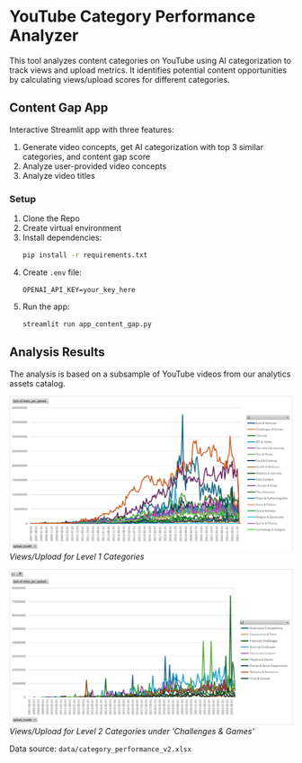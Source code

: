 # YouTube Category Performance Analyzer

This tool analyzes content categories on YouTube using AI categorization to track views and upload metrics. It identifies potential content opportunities by calculating views/upload scores for different categories.

## Content Gap App

Interactive Streamlit app with three features:
1. Generate video concepts, get AI categorization with top 3 similar categories, and content gap score
2. Analyze user-provided video concepts
3. Analyze video titles

### Setup

1. Clone the Repo
2. Create virtual environment
3. Install dependencies:
   ```bash
   pip install -r requirements.txt
   ```
4. Create `.env` file:
   ```
   OPENAI_API_KEY=your_key_here
   ```
5. Run the app:
   ```bash
   streamlit run app_content_gap.py
   ```

## Analysis Results

The analysis is based on a subsample of YouTube videos from our analytics assets catalog.

![Level 1 Categories Performance](./data/level1_categories.png)
*Views/Upload for Level 1 Categories*

![Challenges & Games Subcategories](./data/level2_categories.png)
*Views/Upload for Level 2 Categories under 'Challenges & Games'*

Data source: `data/category_performance_v2.xlsx`
